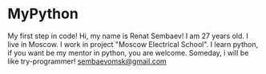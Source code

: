 # MyPython
My first step in code!
Hi,
my name is Renat Sembaev! I am 27 years old.
I live in Moscow. I work in project "Moscow Electrical School". 
I learn python, if you want be my mentor in python, you are welcome.
Someday, i will be like try-programmer!
sembaevomsk@gmail.com
